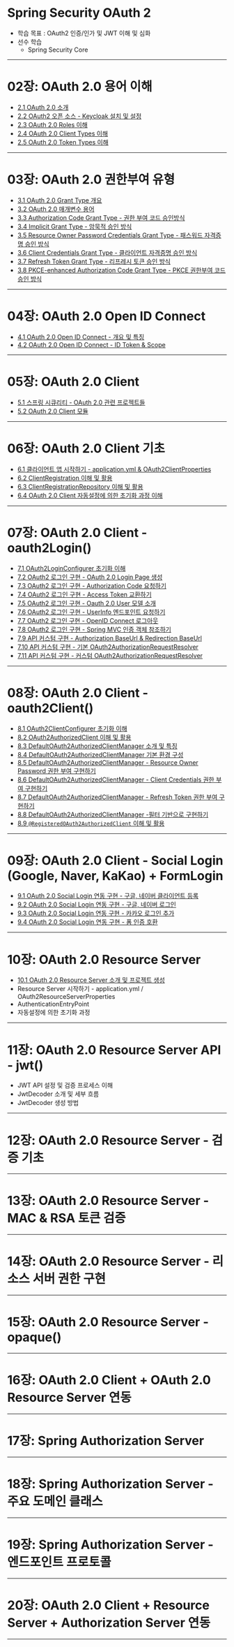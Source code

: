 
# Spring Security OAuth 2
- 학습 목표 : OAuth2 인증/인가 및 JWT 이해 및 심화
- 선수 학습
  - Spring Security Core

---

# 02장: OAuth 2.0 용어 이해

- <a href="/note/02장 - OAuth 2.0 용어 이해/2.1 OAuth 2.0 소개.md" target="_blank">2.1 OAuth 2.0 소개</a>
- <a href="/note/02장 - OAuth 2.0 용어 이해/2.2 OAuth2 오픈 소스 - Keycloak 설치 및 설정.md" target="_blank">2.2 OAuth2 오픈 소스 - Keycloak 설치 및 설정</a>
- <a href="/note/02장 - OAuth 2.0 용어 이해/2.3 OAuth 2.0 Roles 이해.md" target="_blank">2.3 OAuth 2.0 Roles 이해</a>
- <a href="/note/02장 - OAuth 2.0 용어 이해/2.4 OAuth 2.0 Client Types 이해.md" target="_blank">2.4 OAuth 2.0 Client Types 이해</a>
- <a href="/note/02장 - OAuth 2.0 용어 이해/2.5 OAuth 2.0 Token Types 이해.md" target="_blank">2.5 OAuth 2.0 Token Types 이해</a>

---

# 03장: OAuth 2.0 권한부여 유형

- <a href="/note/03장 - OAuth 2.0 권한부여 유형/3.1 OAuth 2.0 Grant Type 개요.md" target="_blank">3.1 OAuth 2.0 Grant Type 개요</a>
- <a href="/note/03장 - OAuth 2.0 권한부여 유형/3.2 OAuth 2.0 매개변수 용어.md" target="_blank">3.2 OAuth 2.0 매개변수 용어</a>
- <a href="/note/03장 - OAuth 2.0 권한부여 유형/3.3 Authorization Code Grant Type - 권한 부여 코드 승인방식.md" target="_blank">3.3 Authorization Code Grant Type - 권한 부여 코드 승인방식</a>
- <a href="/note/03장 - OAuth 2.0 권한부여 유형/3.4 Implicit Grant Type - 암묵적 승인 방식.md" target="_blank">3.4 Implicit Grant Type - 암묵적 승인 방식</a>
- <a href="/note/03장 - OAuth 2.0 권한부여 유형/3.5 Resource Owner Password Credentials Grant Type - 패스워드 자격증명 승인 방식.md" target="_blank">3.5 Resource Owner Password Credentials Grant Type - 패스워드 자격증명 승인 방식</a>
- <a href="/note/03장 - OAuth 2.0 권한부여 유형/3.6 Client Credentials Grant Type - 클라이언트 자격증명 승인 방식.md" target="_blank">3.6 Client Credentials Grant Type - 클라이언트 자격증명 승인 방식</a>
- <a href="/note/03장 - OAuth 2.0 권한부여 유형/3.7 Refresh Token Grant Type - 리프레시 토큰 승인 방식.md" target="_blank">3.7 Refresh Token Grant Type - 리프레시 토큰 승인 방식</a>
- <a href="/note/03장 - OAuth 2.0 권한부여 유형/3.8 PKCE-enhanced Authorization Code Grant Type - PKCE 권한부여 코드 승인 방식.md" target="_blank">3.8 PKCE-enhanced Authorization Code Grant Type - PKCE 권한부여 코드 승인 방식</a>

---

# 04장: OAuth 2.0 Open ID Connect

- <a href="/note/04장 - OAuth 2.0 Open ID Connect/4.1 OAuth 2.0 Open ID Connect - 개요 및 특징.md" target="_blank">4.1 OAuth 2.0 Open ID Connect - 개요 및 특징</a>
- <a href="/note/04장 - OAuth 2.0 Open ID Connect/4.2 OAuth 2.0 Open ID Connect - ID Token & Scope.md" target="_blank">4.2 OAuth 2.0 Open ID Connect - ID Token & Scope</a>

---

# 05장: OAuth 2.0 Client


- <a href="/note/05장 - OAuth 2.0 Client/5.1 스프링 시큐리티 - OAuth 2.0 관련 프로젝트들.md" target="_blank">5.1 스프링 시큐리티 - OAuth 2.0 관련 프로젝트들</a>
- <a href="/note/05장 - OAuth 2.0 Client/5.2 OAuth 2.0 Client 모듈.md" target="_blank">5.2 OAuth 2.0 Client 모듈</a>

---

# 06장: OAuth 2.0 Client 기초

- <a href="/note/06장 - OAuth 2.0 Client 기초/6.1 클라이언트 앱 시작하기 - application.yml & OAuth2ClientProperties.md" target="_blank">6.1 클라이언트 앱 시작하기 - application.yml & OAuth2ClientProperties</a>
- <a href="/note/06장 - OAuth 2.0 Client 기초/6.2 ClientRegistration 이해 및 활용.md" target="_blank">6.2 ClientRegistration 이해 및 활용</a>
- <a href="/note/06장 - OAuth 2.0 Client 기초/6.3 ClientRegistrationRepository 이해 및 활용.md" target="_blank">6.3 ClientRegistrationRepository 이해 및 활용</a>
- <a href="/note/06장 - OAuth 2.0 Client 기초/6.4 OAuth 2.0 Client 자동설정에 의한 초기화 과정 이해.md" target="_blank">6.4 OAuth 2.0 Client 자동설정에 의한 초기화 과정 이해</a>

---

# 07장: OAuth 2.0 Client - oauth2Login()

- <a href="/note/07장 - OAuth 2.0 Client - oauth2Login()/7.1 OAuth2LoginConfigurer 초기화 이해.md" target="_blank">7.1 OAuth2LoginConfigurer 초기화 이해</a>
- <a href="/note/07장 - OAuth 2.0 Client - oauth2Login()/7.2 OAuth2 로그인 구현 - OAuth 2.0 Login Page 생성.md" target="_blank">7.2 OAuth2 로그인 구현 - OAuth 2.0 Login Page 생성</a>
- <a href="/note/07장 - OAuth 2.0 Client - oauth2Login()/7.3 OAuth2 로그인 구현 - Authorization Code 요청하기.md" target="_blank">7.3 OAuth2 로그인 구현 - Authorization Code 요청하기</a>
- <a href="/note/07장 - OAuth 2.0 Client - oauth2Login()/7.4 OAuth2 로그인 구현 - Access Token 교환하기.md" target="_blank">7.4 OAuth2 로그인 구현 - Access Token 교환하기</a>
- <a href="/note/07장 - OAuth 2.0 Client - oauth2Login()/7.5 OAuth2 로그인 구현 - Oauth 2.0 User 모델 소개.md" target="_blank">7.5 OAuth2 로그인 구현 - Oauth 2.0 User 모델 소개</a>
- <a href="/note/07장 - OAuth 2.0 Client - oauth2Login()/7.6 OAuth2 로그인 구현 - UserInfo 엔드포인트 요청하기.md" target="_blank">7.6 OAuth2 로그인 구현 - UserInfo 엔드포인트 요청하기</a>
- <a href="/note/07장 - OAuth 2.0 Client - oauth2Login()/7.7 OAuth2 로그인 구현 - OpenID Connect 로그아웃.md" target="_blank">7.7 OAuth2 로그인 구현 - OpenID Connect 로그아웃</a>
- <a href="/note/07장 - OAuth 2.0 Client - oauth2Login()/7.8 OAuth2 로그인 구현 - Spring MVC 인증 객체 참조하기.md" target="_blank">7.8 OAuth2 로그인 구현 - Spring MVC 인증 객체 참조하기</a>
- <a href="/note/07장 - OAuth 2.0 Client - oauth2Login()/7.9 API 커스텀 구현 - Authorization BaseUrl & Redirection BaseUrl.md" target="_blank">7.9 API 커스텀 구현 - Authorization BaseUrl & Redirection BaseUrl</a>
- <a href="/note/07장 - OAuth 2.0 Client - oauth2Login()/7.10 API 커스텀 구현 - 기본 OAuth2AuthorizationRequestResolver.md" target="_blank">7.10 API 커스텀 구현 - 기본 OAuth2AuthorizationRequestResolver</a>
- <a href="/note/07장 - OAuth 2.0 Client - oauth2Login()/7.11 API 커스텀 구현 - 커스텀 OAuth2AuthorizationRequestResolver.md" target="_blank">7.11 API 커스텀 구현 - 커스텀 OAuth2AuthorizationRequestResolver</a>

---

# 08장: OAuth 2.0 Client - oauth2Client()

- <a href="/note/08장 - OAuth 2.0 Client - oauth2Client()/8.1 OAuth2ClientConfigurer 초기화 이해.md" target="_blank">8.1 OAuth2ClientConfigurer 초기화 이해</a>
- <a href="/note/08장 - OAuth 2.0 Client - oauth2Client()/8.2 OAuth2AuthorizedClient 이해 및 활용.md" target="_blank">8.2 OAuth2AuthorizedClient 이해 및 활용</a>
- <a href="/note/08장 - OAuth 2.0 Client - oauth2Client()/8.3 DefaultOAuth2AuthorizedClientManager 소개 및 특징.md" target="_blank">8.3 DefaultOAuth2AuthorizedClientManager 소개 및 특징</a>
- <a href="/note/08장 - OAuth 2.0 Client - oauth2Client()/8.4 DefaultOAuth2AuthorizedClientManager 기본 환경 구성.md" target="_blank">8.4 DefaultOAuth2AuthorizedClientManager 기본 환경 구성</a>
- <a href="/note/08장 - OAuth 2.0 Client - oauth2Client()/8.5 DefaultOAuth2AuthorizedClientManager - Resource Owner Password 권한 부여 구현하기.md" target="_blank">8.5 DefaultOAuth2AuthorizedClientManager - Resource Owner Password 권한 부여 구현하기</a>
- <a href="/note/08장 - OAuth 2.0 Client - oauth2Client()/8.6 DefaultOAuth2AuthorizedClientManager - Client Credentials 권한 부여 구현하기.md" target="_blank">8.6 DefaultOAuth2AuthorizedClientManager - Client Credentials 권한 부여 구현하기</a>
- <a href="/note/08장 - OAuth 2.0 Client - oauth2Client()/8.7 DefaultOAuth2AuthorizedClientManager - Refresh Token 권한 부여 구현하기.md" target="_blank">8.7 DefaultOAuth2AuthorizedClientManager - Refresh Token 권한 부여 구현하기</a>
- <a href="/note/08장 - OAuth 2.0 Client - oauth2Client()/8.8 DefaultOAuth2AuthorizedClientManager -필터 기반으로 구현하기.md" target="_blank">8.8 DefaultOAuth2AuthorizedClientManager -필터 기반으로 구현하기</a>
- <a href="/note/08장 - OAuth 2.0 Client - oauth2Client()/8.9 @RegisteredOAuth2AuthorizedClient 이해 및 활용.md" target="_blank">8.9 `@RegisteredOAuth2AuthorizedClient` 이해 및 활용</a>

---

# 09장: OAuth 2.0 Client - Social Login (Google, Naver, KaKao) + FormLogin

- <a href="/note/09장 - OAuth 2.0 Client - Social Login (Google, Naver, KaKao) + FormLogin/9.1 OAuth 2.0 Social Login 연동 구현 - 구글, 네이버 클라이언트 등록.md" target="_blank">9.1 OAuth 2.0 Social Login 연동 구현 - 구글, 네이버 클라이언트 등록</a>
- <a href="/note/09장 - OAuth 2.0 Client - Social Login (Google, Naver, KaKao) + FormLogin/9.2 OAuth 2.0 Social Login 연동 구현 - 구글, 네이버 로그인.md" target="_blank">9.2 OAuth 2.0 Social Login 연동 구현 - 구글, 네이버 로그인</a>
- <a href="/note/09장 - OAuth 2.0 Client - Social Login (Google, Naver, KaKao) + FormLogin/9.3 OAuth 2.0 Social Login 연동 구현 - 카카오 로그인 추가.md" target="_blank">9.3 OAuth 2.0 Social Login 연동 구현 - 카카오 로그인 추가</a>
- <a href="/note/09장 - OAuth 2.0 Client - Social Login (Google, Naver, KaKao) + FormLogin/9.4 OAuth 2.0 Social Login 연동 구현 - 폼 인증 호환.md" target="_blank">9.4 OAuth 2.0 Social Login 연동 구현 - 폼 인증 호환</a>

---

# 10장: OAuth 2.0 Resource Server

- <a href="/note/10장 - OAuth 2.0 Resource Server/10.1 OAuth 2.0 Resource Server 소개 및 프로젝트 생성.md" target="_blank">10.1 OAuth 2.0 Resource Server 소개 및 프로젝트 생성</a>
- Resource Server 시작하기 - application.yml / OAuth2ResourceServerProperties
- AuthenticationEntryPoint
- 자동설정에 의한 초기화 과정

---

# 11장: OAuth 2.0 Resource Server API - jwt()
- JWT API 설정 및 검증 프로세스 이해
- JwtDecoder 소개 및 세부 흐름
- JwtDecoder 생성 방법

---

# 12장: OAuth 2.0 Resource Server - 검증 기초

---

# 13장: OAuth 2.0 Resource Server - MAC & RSA 토큰 검증

---

# 14장: OAuth 2.0 Resource Server - 리소스 서버 권한 구현

---

# 15장: OAuth 2.0 Resource Server - opaque()

---

# 16장: OAuth 2.0 Client + OAuth 2.0 Resource Server 연동

---

# 17장: Spring Authorization Server

---

# 18장: Spring Authorization Server - 주요 도메인 클래스

---

# 19장: Spring Authorization Server - 엔드포인트 프로토콜

---

# 20장: OAuth 2.0 Client + Resource Server + Authorization Server 연동

---
